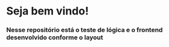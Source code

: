 
<h1>Seja bem vindo!</h1>
<h3>Nesse repositório está o teste de lógica e o frontend desenvolvido conforme o layout</h3>

